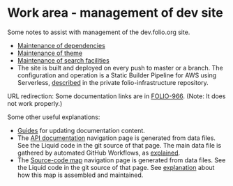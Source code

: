 # Work area - management of dev site

Some notes to assist with management of the dev.folio.org site.

* [Maintenance of dependencies](maintain-dependencies.md)
* [Maintenance of theme](maintain-theme.md)
* [Maintenance of search facilities](maintain-search.md)
* The site is built and deployed on every push to master or a branch.
The configuration and operation is a Static Builder Pipeline for AWS using Serverless,
[described](https://github.com/folio-org-priv/folio-infrastructure/tree/master/serverless-devdoc-pipeline) in the private folio-infrastructure repository.

URL redirection: Some documentation links are in [FOLIO-966](https://issues.folio.org/browse/FOLIO-966).
(Note: It does not work properly.)

Some other useful explanations:
* [Guides](https://dev.folio.org/faqs/#developer-documentation) for updating documentation content.
* The [API documentation](https://dev.folio.org/reference/api/) navigation page is generated from data files. See the Liquid code in the git source of that page. The main data file is gathered by automated GitHub Workflows, as [explained](https://dev.folio.org/reference/api/#explain-gather-config).
* The [Source-code map](https://dev.folio.org/source-code/map/) navigation page is generated from data files. See the Liquid code in the git source of that page. See [explanation](https://dev.folio.org/source-code/map/#further-information) about how this map is assembled and maintained.
